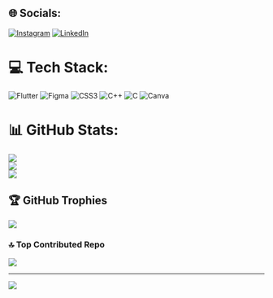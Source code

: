 
## 🌐 Socials:
[![Instagram](https://img.shields.io/badge/Instagram-%23E4405F.svg?logo=Instagram&logoColor=white)](https://instagram.com/_shreyas_waghchaure_) [![LinkedIn](https://img.shields.io/badge/LinkedIn-%230077B5.svg?logo=linkedin&logoColor=white)](https://www.linkedin.com/in/shreyas-waghchaure-22b1061b6/) 

# 💻 Tech Stack:
![Flutter](https://img.shields.io/badge/Flutter-%2302569B.svg?style=for-the-badge&logo=Flutter&logoColor=white) 	![Figma](https://img.shields.io/badge/figma-%23F24E1E.svg?style=for-the-badge&logo=figma&logoColor=white) ![CSS3](https://img.shields.io/badge/css3-%231572B6.svg?style=for-the-badge&logo=css3&logoColor=white) ![C++](https://img.shields.io/badge/c++-%2300599C.svg?style=for-the-badge&logo=c%2B%2B&logoColor=white) ![C](https://img.shields.io/badge/c-%2300599C.svg?style=for-the-badge&logo=c&logoColor=white) ![Canva](https://img.shields.io/badge/Canva-%2300C4CC.svg?style=for-the-badge&logo=Canva&logoColor=white)
# 📊 GitHub Stats:
![](https://github-readme-stats.vercel.app/api?username=shreyas-waghchaure&theme=dark&hide_border=false&include_all_commits=true&count_private=true)<br/>
![](https://github-readme-streak-stats.herokuapp.com/?user=shreyas-waghchaure&theme=dark&hide_border=false)<br/>
![](https://github-readme-stats.vercel.app/api/top-langs/?username=shreyas-waghchaure&theme=dark&hide_border=false&include_all_commits=true&count_private=true&layout=compact)

## 🏆 GitHub Trophies
![](https://github-profile-trophy.vercel.app/?username=shreyas-waghchaure&theme=dracula&no-frame=false&no-bg=false&margin-w=4)

### 🔝 Top Contributed Repo
![](https://github-contributor-stats.vercel.app/api?username=shreyas-waghchaure&limit=5&theme=dark&combine_all_yearly_contributions=true)

---
[![](https://visitcount.itsvg.in/api?id=shreyas-waghchaure&icon=0&color=0)](https://visitcount.itsvg.in)
